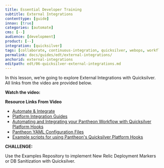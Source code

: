 ```yaml
---
title: Essential Developer Training
subtitle: External Integrations
contenttype: [guide]
innav: [true]
categories: [automate]
cms: [--]
audience: [development]
product: [--]
integration: [quicksilver]
tags: [collaborate, continuous-integration, quicksilver, webops, workflow]
permalink: docs/guides/edt/external-integrations/
anchorid: external-integrations
editpath: edt/06-quicksilver-external-integrations.md
---
```


In this lesson, we’re going to explore External Integrations with Quicksilver.
All links from the video are provided below.

**Watch the video:**

<Youtube src="4BRX12bFO4Q" title="Essential Developer Training - External Integrations" />

**Resource Links From Video**

 - [Automate & Integrate](/automate)
 - [Platform Integration Guides](/guides)
 - [Automating and Integrating your Pantheon Workflow with Quicksilver Platform Hooks](/guides/quicksilver)
 - [Pantheon YAML Configuration Files](/pantheon-yml)
 - [Example scripts for using Pantheon's Quicksilver Platform Hooks](https://github.com/pantheon-systems/quicksilver-examples/)

**CHALLENGE:**

Use the Examples Repository to implement New Relic Deployment Markers or DB Sanitization with Quicksilver.
